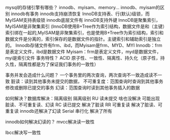 mysql的存储引擎有哪些？
    innodb、myisam、memory...
innodb、myisam的区别
    innodb有事务
    innodb支持崩溃恢复
    InnoDB支持表、行(默认)级锁，而MyISAM支持表级锁
    innodb底层文件有
    innoDB支持外键
    InnoDB是聚集索引，MyISAM是非聚集索引 (InnoDB使用B+Tree作为索引结构，数据文件是和（主键）索引绑在一起的,MyISAM是非聚集索引，也是使用B+Tree作为索引结构，索引和数据文件是分离的，索引保存的是数据文件的指针。主键索引和辅助索引是独立的。
    Innodb存储文件有frm、ibd，而Myisam是frm、MYD、MYI
        Innodb：frm是表定义文件，ibd是数据文件
        Myisam：frm是表定义文件，myd是数据文件，myi是索引文件
事务特性？
    ACID 原子性、一致性、隔离性、持久化（原子性，持久性，隔离性都是为了保证我们事务的一致性）

事务并发会造成什么问题？
一个事务里的两次查询，两次查询不一致造成读不一致
    脏读：读到其他事务未提交的数据，
    不可重复度：范围查询时查询到其他事务修改或删除已提交的事务
    幻读：范围查询时读到其他事务插入的数据

如何解决？数据库解决：隔离级别
隔离级别
    RU  读未提交 啥也没解决 可能出现 脏读、不可重复读、幻读
    RC  读已提交 解决了脏读
    RR  可重复读 解决了脏读、可重复读 innodb还解决了幻读
    Serial  串行化 解决了所有

innodb如何解决幻读的？
    mvcc解决读一致性
    

lbcc解决写一致性